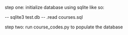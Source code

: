step one: initialize database using sqlite like so:

-- sqlite3 test.db
-- .read courses.sql

step two: run course_codes.py to populate the database